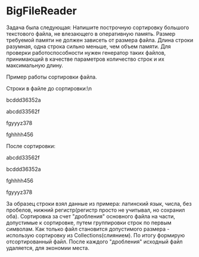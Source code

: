 # BigFileReader
Задача была следующая:
Напишите построчную сортировку большого текстового файла, не влезающего в оперативную память.
Размер требуемой памяти не должен зависеть от размера файла.
Длина строки разумная, одна строка сильно меньше, чем объем памяти.
Для проверки работоспособности нужен генератор таких файлов, принимающий в качестве параметров количество строк и их максимальную длину.

Пример работы сортировки файла.

Строки в файле до сортировки:\n

bcddd36352a

abcdd33562f

fgyyyz378

fghhhh456

После сортировки:

abcdd33562f

bcddd36352a

fghhhh456

fgyyyz378

За образец строки взял данные из примера: латинский язык, числа, без пробелов, нижний регистр(регистр просто  не учитывал, но сохранил оба).
Сортировка за счет "дробления" основного файла на части, допустимые к сортировке, путем группировки строк по первым символам. 
Как только файл становится допустимого размера - использую сортировку из Collections(слиянием). По итогу формирую отсортированный файл.
После каждого "дробления" исходный файл удаляется, для экономии места.
